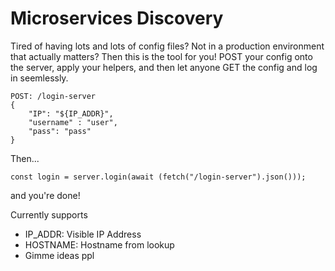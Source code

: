 # Microservices Discovery

Tired of having lots and lots of config files? Not in a production environment that actually matters? Then this is the tool for you! POST your config onto the server, apply your helpers, and then let anyone GET the config and log in seemlessly.

```
POST: /login-server
{
    "IP": "${IP_ADDR}",
    "username" : "user",
    "pass": "pass"
}
```
Then...
```
const login = server.login(await (fetch("/login-server").json()));
```
and you're done!

Currently supports
- IP_ADDR: Visible IP Address
- HOSTNAME: Hostname from lookup
- Gimme ideas ppl